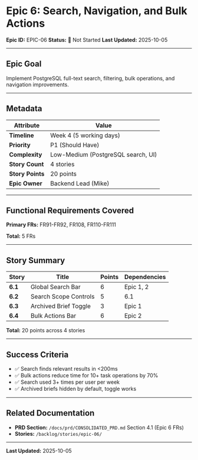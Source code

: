 # Epic 6: Search, Navigation, and Bulk Actions

**Epic ID:** EPIC-06
**Status:** 🔴 Not Started
**Last Updated:** 2025-10-05

---

## Epic Goal

Implement PostgreSQL full-text search, filtering, bulk operations, and navigation improvements.

---

## Metadata

| Attribute | Value |
|-----------|-------|
| **Timeline** | Week 4 (5 working days) |
| **Priority** | P1 (Should Have) |
| **Complexity** | Low-Medium (PostgreSQL search, UI) |
| **Story Count** | 4 stories |
| **Story Points** | 20 points |
| **Epic Owner** | Backend Lead (Mike) |

---

## Functional Requirements Covered

**Primary FRs:** FR91-FR92, FR108, FR110-FR111

**Total:** 5 FRs

---

## Story Summary

| Story | Title | Points | Dependencies |
|-------|-------|--------|--------------|
| **6.1** | Global Search Bar | 6 | Epic 1, 2 |
| **6.2** | Search Scope Controls | 5 | 6.1 |
| **6.3** | Archived Brief Toggle | 3 | Epic 1 |
| **6.4** | Bulk Actions Bar | 6 | Epic 2 |

**Total:** 20 points across 4 stories

---

## Success Criteria

- ✅ Search finds relevant results in <200ms
- ✅ Bulk actions reduce time for 10+ task operations by 70%
- ✅ Search used 3+ times per user per week
- ✅ Archived briefs hidden by default, toggle works

---

## Related Documentation

- **PRD Section:** `/docs/prd/CONSOLIDATED_PRD.md` Section 4.1 (Epic 6 FRs)
- **Stories:** `/backlog/stories/epic-06/`

---

**Last Updated:** 2025-10-05
